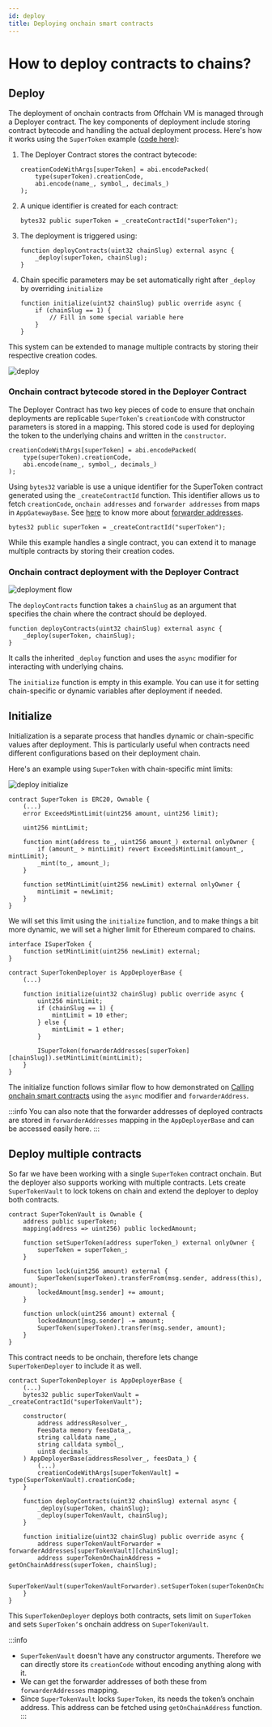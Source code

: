 ```yaml
---
id: deploy
title: Deploying onchain smart contracts
---
```


# How to deploy contracts to chains?

## Deploy

The deployment of onchain contracts from Offchain VM is managed through a Deployer contract. The key components of deployment include storing contract bytecode and handling the actual deployment process. Here's how it works using the `SuperToken` example ([code here](https://github.com/SocketDotTech/socket-protocol/blob/master/contracts/apps/super-token/SuperTokenDeployer.sol)):

1. The Deployer Contract stores the contract bytecode:
    ```solidity
    creationCodeWithArgs[superToken] = abi.encodePacked(
        type(superToken).creationCode,
        abi.encode(name_, symbol_, decimals_)
    );
    ```

1. A unique identifier is created for each contract:
    ```solidity
    bytes32 public superToken = _createContractId("superToken");
    ```

1. The deployment is triggered using:
    ```solidity
    function deployContracts(uint32 chainSlug) external async {
        _deploy(superToken, chainSlug);
    }
    ```

1. Chain specific parameters may be set automatically right after `_deploy` by overriding `initialize`
    ```solidity
    function initialize(uint32 chainSlug) public override async {
        if (chainSlug == 1) {
            // Fill in some special variable here
        }
    }
    ```

This system can be extended to manage multiple contracts by storing their respective creation codes.

<div style={{ display: 'flex', justifyContent: 'center' }}>
    <img src="/img/deploy_sequence.svg" alt="deploy" style={{ width: '80%' }} />
</div>

### Onchain contract bytecode stored in the Deployer Contract
The Deployer Contract has two key pieces of code to ensure that onchain deployments are replicable `SuperToken`'s `creationCode` with constructor parameters is stored in a mapping. This stored code is used for deploying the token to the underlying chains and written in the `constructor`.
```solidity
creationCodeWithArgs[superToken] = abi.encodePacked(
    type(superToken).creationCode,
    abi.encode(name_, symbol_, decimals_)
);
```

Using  `bytes32` variable is use a unique identifier for the SuperToken contract generated using the `_createContractId` function. This identifier allows us to fetch `creationCode`, `onchain addresses` and `forwarder addresses` from maps in `AppGatewayBase`. See [here](/forwarder-addresses) to know more about [forwarder addresses](/forwarder-addresses).
```solidity
bytes32 public superToken = _createContractId("superToken");
```

While this example handles a single contract, you can extend it to manage multiple contracts by storing their creation codes.

### Onchain contract deployment with the Deployer Contract
<div style={{ display: 'flex', justifyContent: 'center' }}>
    <img src="/img/deployment_flow.svg" alt="deployment flow" style={{ width: '100%' }} />
</div>

The `deployContracts` function takes a `chainSlug` as an argument that specifies the chain where the contract should be deployed.
```solidity
function deployContracts(uint32 chainSlug) external async {
    _deploy(superToken, chainSlug);
}
```
It calls the inherited `_deploy` function and uses the `async` modifier for interacting with underlying chains.

The `initialize` function is empty in this example. You can use it for setting chain-specific or dynamic variables after deployment if needed.

## Initialize

Initialization is a separate process that handles dynamic or chain-specific values after deployment. This is particularly useful when contracts need different configurations based on their deployment chain.

Here's an example using `SuperToken` with chain-specific mint limits:

<div style={{ display: 'flex', justifyContent: 'center' }}>
    <img src="/img/deploy_initialize.svg" alt="deploy initialize" style={{ width: '80%' }} />
</div>

```solidity
contract SuperToken is ERC20, Ownable {
    (...)
    error ExceedsMintLimit(uint256 amount, uint256 limit);

    uint256 mintLimit;

    function mint(address to_, uint256 amount_) external onlyOwner {
        if (amount_ > mintLimit) revert ExceedsMintLimit(amount_, mintLimit);
        _mint(to_, amount_);
    }

    function setMintLimit(uint256 newLimit) external onlyOwner {
        mintLimit = newLimit;
    }
}
```

We will set this limit using the `initialize` function, and to make things a bit more dynamic, we will set a higher limit for Ethereum compared to chains.

```solidity
interface ISuperToken {
    function setMintLimit(uint256 newLimit) external;
}

contract SuperTokenDeployer is AppDeployerBase {
    (...)

    function initialize(uint32 chainSlug) public override async {
        uint256 mintLimit;
        if (chainSlug == 1) {
            mintLimit = 10 ether;
        } else {
            mintLimit = 1 ether;
        }

        ISuperToken(forwarderAddresses[superToken][chainSlug]).setMintLimit(mintLimit);
    }
}
```

The initialize function follows similar flow to how demonstrated on [Calling onchain smart contracts](/call-contracts) using the `async` modifier and `forwarderAddress`.

:::info
You can also note that the forwarder addresses of deployed contracts are stored in `forwarderAddresses` mapping in the `AppDeployerBase` and can be accessed easily here.
:::

## Deploy multiple contracts

So far we have been working with a single `SuperToken` contract onchain. But the deployer also supports working with multiple contracts. Lets create `SuperTokenVault` to lock tokens on chain and extend the deployer to deploy both contracts.

```solidity
contract SuperTokenVault is Ownable {
    address public superToken;
    mapping(address => uint256) public lockedAmount;

    function setSuperToken(address superToken_) external onlyOwner {
        superToken = superToken_;
    }

    function lock(uint256 amount) external {
        SuperToken(superToken).transferFrom(msg.sender, address(this), amount);
        lockedAmount[msg.sender] += amount;
    }

    function unlock(uint256 amount) external {
        lockedAmount[msg.sender] -= amount;
        SuperToken(superToken).transfer(msg.sender, amount);
    }
}
```

This contract needs to be onchain, therefore lets change `SuperTokenDeployer` to include it as well.

```solidity
contract SuperTokenDeployer is AppDeployerBase {
    (...)
    bytes32 public superTokenVault = _createContractId("superTokenVault");

    constructor(
        address addressResolver_,
        FeesData memory feesData_,
        string calldata name_,
        string calldata symbol_,
        uint8 decimals_
    ) AppDeployerBase(addressResolver_, feesData_) {
        (...)
        creationCodeWithArgs[superTokenVault] = type(SuperTokenVault).creationCode;
    }

    function deployContracts(uint32 chainSlug) external async {
        _deploy(superToken, chainSlug);
        _deploy(superTokenVault, chainSlug);
    }

    function initialize(uint32 chainSlug) public override async {
        address superTokenVaultForwarder = forwarderAddresses[superTokenVault][chainSlug];
        address superTokenOnChainAddress = getOnChainAddress(superToken, chainSlug);

        SuperTokenVault(superTokenVaultForwarder).setSuperToken(superTokenOnChainAddress);
    }
}
```

This `SuperTokenDeployer` deploys both contracts, sets limit on `SuperToken` and sets `SuperToken’`s onchain address on `SuperTokenVault`.

:::info
- `SuperTokenVault` doesn't have any constructor arguments. Therefore we can directly store its `creationCode` without encoding anything along with it.
- We can get the forwarder addresses of both these from `forwarderAddresses` mapping.
- Since `SuperTokenVault` locks `SuperToken`, its needs the token’s onchain address. This address can be fetched using `getOnChainAddress` function.
:::
